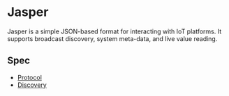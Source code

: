 # Jasper

Jasper is a simple JSON-based format for interacting with IoT platforms. It
supports broadcast discovery, system meta-data, and live value reading.

## Spec

  - [Protocol](jasper-spec-protocol.md)
  - [Discovery](jasper-spec-discovery.md)